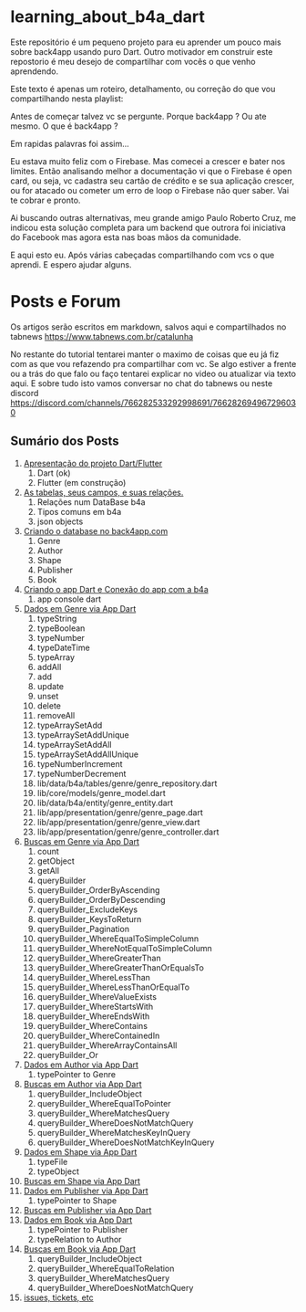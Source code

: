 # learning_about_b4a_dart

Este repositório é um pequeno projeto para eu aprender um pouco mais sobre back4app usando puro Dart. Outro motivador em construir este repostorio é meu desejo de compartilhar com vocês o que venho aprendendo.

Este texto é apenas um roteiro, detalhamento, ou correção do que vou compartilhando nesta playlist: 

Antes de começar talvez vc se pergunte. Porque back4app ? Ou ate mesmo. O que é back4app ?

Em rapidas palavras foi assim... 

Eu estava muito feliz com o Firebase. Mas comecei a crescer e bater nos limites. Então analisando melhor a documentação vi que o Firebase é open card, ou seja, vc cadastra seu cartão de crédito e se sua aplicação crescer, ou for atacado ou cometer um erro de loop o Firebase não quer saber. Vai te cobrar e pronto. 

Ai buscando outras alternativas, meu grande amigo Paulo Roberto Cruz, me indicou esta solução completa para um backend que outrora foi iniciativa do Facebook mas agora esta nas boas mãos da comunidade.

E aqui esto eu. Após várias cabeçadas compartilhando com vcs o que aprendi. E espero ajudar alguns.

# Posts e Forum
Os artigos serão escritos em markdown, salvos aqui e compartilhados no tabnews https://www.tabnews.com.br/catalunha

No restante do tutorial tentarei manter o maximo de coisas que eu já fiz com as que vou refazendo pra compartilhar com vc. Se algo estiver a frente ou a trás do que falo ou faço tentarei explicar no video ou atualizar via texto aqui. 
E sobre tudo isto vamos conversar no chat do tabnews ou neste discord https://discord.com/channels/766282533292998691/766282694967296030

## Sumário dos Posts
1. [Apresentação do projeto Dart/Flutter](readmes/apresentacao.md)
    1. Dart (ok)
    2. Flutter (em construção)
2. [As tabelas, seus campos, e suas relações.](readmes/tabelas.md)
    1. Relações num DataBase b4a
    2. Tipos comuns em b4a
    3. json objects
3. [Criando o database no back4app.com](readmes/database.md)
    1. Genre
    2. Author
    3. Shape
    4. Publisher
    5. Book
4. [Criando o app Dart e Conexão do app com a b4a](readmes/app.md)
    1. app console dart
5. [Dados em Genre via App Dart](readmes/genre_dados.md)
    1. typeString
    2. typeBoolean
    3. typeNumber
    4. typeDateTime
    5. typeArray
    6. addAll
    7. add
    8. update
    9. unset
    10. delete
    11. removeAll
    12. typeArraySetAdd
    13. typeArraySetAddUnique
    14. typeArraySetAddAll
    15. typeArraySetAddAllUnique
    16. typeNumberIncrement
    17. typeNumberDecrement
    18. lib/data/b4a/tables/genre/genre_repository.dart
    19. lib/core/models/genre_model.dart
    20. lib/data/b4a/entity/genre_entity.dart
    21. lib/app/presentation/genre/genre_page.dart
    22. lib/app/presentation/genre/genre_view.dart
    23. lib/app/presentation/genre/genre_controller.dart
6. [Buscas em Genre via App Dart](readmes/genre_buscas.md)
    1. count
    2. getObject
    3. getAll
    4. queryBuilder
    5. queryBuilder_OrderByAscending
    6. queryBuilder_OrderByDescending
    7. queryBuilder_ExcludeKeys
    8. queryBuilder_KeysToReturn
    9.  queryBuilder_Pagination
    10. queryBuilder_WhereEqualToSimpleColumn
    11. queryBuilder_WhereNotEqualToSimpleColumn
    12. queryBuilder_WhereGreaterThan
    13. queryBuilder_WhereGreaterThanOrEqualsTo
    14. queryBuilder_WhereLessThan
    15. queryBuilder_WhereLessThanOrEqualTo
    16. queryBuilder_WhereValueExists
    17. queryBuilder_WhereStartsWith
    18. queryBuilder_WhereEndsWith
    19. queryBuilder_WhereContains
    20. queryBuilder_WhereContainedIn
    21. queryBuilder_WhereArrayContainsAll
    22. queryBuilder_Or
7. [Dados em Author via App Dart](readmes/author_dados.md)
    1. typePointer to Genre
8. [Buscas em Author via App Dart](readmes/author_buscas.md)
    1. queryBuilder_IncludeObject
    2. queryBuilder_WhereEqualToPointer
    3. queryBuilder_WhereMatchesQuery
    4. queryBuilder_WhereDoesNotMatchQuery
    5. queryBuilder_WhereMatchesKeyInQuery
    6. queryBuilder_WhereDoesNotMatchKeyInQuery
9. [Dados em Shape via App Dart](readmes/shape_dados.md)
    1. typeFile
    2. typeObject
10. [Buscas em Shape via App Dart](readmes/shape_buscas.md)
11. [Dados em Publisher via App Dart](readmes/publisher_dados.md)
    1. typePointer to Shape
12. [Buscas em Publisher via App Dart](readmes/publisher_buscas.md)
13. [Dados em Book via App Dart](readmes/book_dados.md)
    1. typePointer to Publisher
    2. typeRelation to Author
14. [Buscas em Book via App Dart](readmes/book_buscas.md)
    1. queryBuilder_IncludeObject
    2. queryBuilder_WhereEqualToRelation
    3. queryBuilder_WhereMatchesQuery
    4. queryBuilder_WhereDoesNotMatchQuery
15. [issues, tickets, etc](readmes/issues.md)
